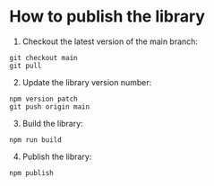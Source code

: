 # How to publish the library

1. Checkout the latest version of the main branch:
```
git checkout main
git pull
```
2. Update the library version number:
```
npm version patch
git push origin main
```
3. Build the library:
```
npm run build
```
4. Publish the library:
```
npm publish
```
